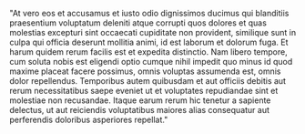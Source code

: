  "At vero eos et accusamus et iusto odio dignissimos ducimus qui 
 blanditiis praesentium voluptatum deleniti atque corrupti quos dolores et quas
 molestias excepturi sint occaecati cupiditate non provident, similique sunt in 
 culpa qui officia deserunt mollitia animi, id est laborum et 
 dolorum fuga. Et harum quidem rerum facilis est et expedita distinctio. 
 Nam libero tempore, cum soluta nobis est eligendi optio cumque nihil 
 impedit quo minus id quod maxime placeat facere possimus, omnis voluptas assumenda est, omnis dolor repellendus. Temporibus autem quibusdam et 
 aut officiis debitis aut rerum necessitatibus saepe eveniet ut et voluptates repudiandae sint et molestiae non recusandae. Itaque earum rerum hic
 tenetur a sapiente delectus, ut aut reiciendis voluptatibus maiores alias consequatur aut perferendis doloribus asperiores repellat."